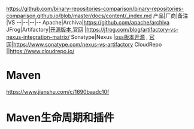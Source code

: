 https://github.com/binary-repositories-comparison/binary-repositories-comparison.github.io/blob/master/docs/content/_index.md
产品|厂商|备注 |VS
--|--|--|--
Apache|Archiva|https://github.com/apache/archiva
JFrog|Artifactory|[开源版本](https://www.jfrogchina.com/open-source/),[官网](https://jfrog.com/artifactory/) |https://jfrog.com/blog/artifactory-vs-nexus-integration-matrix/
Sonatype|Nexus |[oss版本开源](https://github.com/sonatype/nexus-public) , [官网](https://www.sonatype.com/nexus-repository-oss)|https://www.sonatype.com/nexus-vs-artifactory
CloudRepo ||https://www.cloudrepo.io/

# Maven
https://www.jianshu.com/c/1690baadc10f

# Maven生命周期和插件